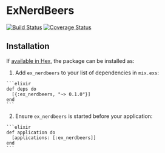 # ExNerdBeers

[![Build Status](https://travis-ci.org/mkchandler/ex_nerdbeers.svg?branch=master)](https://travis-ci.org/mkchandler/ex_nerdbeers) [![Coverage Status](https://coveralls.io/repos/github/mkchandler/ex_nerdbeers/badge.svg?branch=master)](https://coveralls.io/github/mkchandler/ex_nerdbeers?branch=master)

## Installation

If [available in Hex](https://hex.pm/docs/publish), the package can be installed as:

  1. Add `ex_nerdbeers` to your list of dependencies in `mix.exs`:

    ```elixir
    def deps do
      [{:ex_nerdbeers, "~> 0.1.0"}]
    end
    ```

  2. Ensure `ex_nerdbeers` is started before your application:

    ```elixir
    def application do
      [applications: [:ex_nerdbeers]]
    end
    ```

